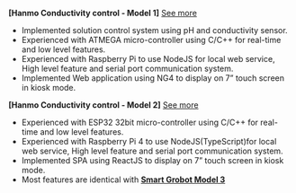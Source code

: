 **[Hanmo Conductivity control - Model 1]** [See more](http://www.google.com)
- Implemented solution control system using pH and conductivity sensor.
- Experienced with ATMEGA micro-controller using C/C++ for real-time and low level features.
- Experienced with Raspberry Pi to use NodeJS for local web service, High level feature and serial port communication system.
- Implemented Web application using NG4 to display on 7” touch screen in kiosk mode.

**[Hanmo Conductivity control - Model 2]** [See more](http://www.google.com)
- Experienced with ESP32 32bit micro-controller using C/C++ for real-time and low level features.
- Experienced with Raspberry Pi 4 to use NodeJS(TypeScript)for local web service, High level feature and serial port communication system.
- Implemented SPA using ReactJS to display on 7” touch screen in kiosk mode.
- Most features are identical with **[Smart Grobot Model 3](#sg_model3)**
